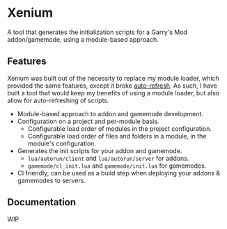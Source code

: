 # Xenium

A tool that generates the initialization scripts for a Garry's Mod addon/gamemode, using a module-based approach.

## Features

Xenium was built out of the necessity to replace my module loader, which provided the same features, except it broke [auto-refresh](https://gmodwiki.com/Auto_Refresh).
As such, I have built a tool that would keep my benefits of using a module loader, but also allow for auto-refreshing of scripts.

- Module-based approach to addon and gamemode development.
- Configuration on a project and per-module basis.
  - Configurable load order of modules in the project configuration.
  - Configurable load order of files and folders in a module, in the module's configuration.
- Generates the init scripts for your addon and gamemode.
  - `lua/autorun/client` and `lua/autorun/server` for addons.
  - `gamemode/cl_init.lua` and `gamemode/init.lua` for gamemodes.
- CI friendly, can be used as a build step when deploying your addons & gamemodes to servers.

## Documentation

WIP
